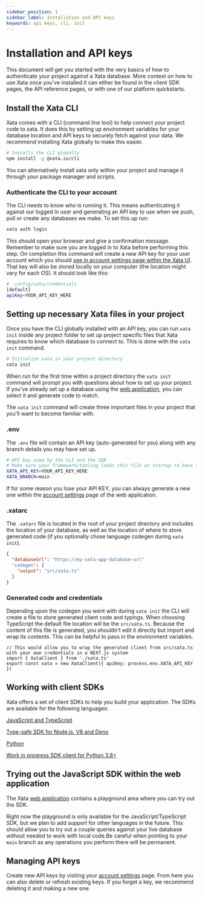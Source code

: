 ```yaml
---
sidebar_position: 1
sidebar_label: Installation and API keys
keywords: api keys, cli, init
---
```


# Installation and API keys

This document will get you started with the very basics of how to authenticate your project against a Xata database. More context on how to use Xata once you've installed it can either be found in the client SDK pages, the API reference pages, or with one of our platform quickstarts.

## Install the Xata CLI

Xata comes with a CLI (command line tool) to help connect your project code to xata. It does this by setting up environment variables for your database location and API keys to securely fetch against your data. We recommend installing Xata globally to make this easier.

```bash
# Installs the CLI globally
npm install -g @xata.io/cli
```

You can alternatively install xata only within your project and manage it through your package manager and scripts.

### Authenticate the CLI to your account

The CLI needs to know who is running it. This means authenticating it against our logged in user and generating an API key to use when we push, pull or create any databases we make. To set this up run:

```bash
xata auth login
```

This should open your browser and give a confirmation message. Remember to make sure you are logged in to Xata before performing this step. On completion this command will create a new API key for your user account which you should [see in account settings page within the Xata UI][1]. That key will also be stored locally on your computer (the location might vary for each OS). It should look like this:

```sh
# .config/xata/credentials
[default]
apiKey=YOUR_API_KEY_HERE
```

## Setting up necessary Xata files in your project

Once you have the CLI globally installed with an API key, you can run `xata init` inside any project folder to set up project specific files that Xata requires to know which database to connect to. This is done with the `xata init` command.

```bash
# Initialize xata in your project directory
xata init
```

When run for the first time within a project directory the `xata init` command will prompt you with questions about how to set up your project. If you've already set up a database using the [web application][0], you can select it and generate code to match.

The `xata init` command will create three important files in your project that you'll want to become familiar with.

### .env

The `.env` file will contain an API key (auto-generated for you) along with any branch details you may have set up.

```bash
# API key used by the CLI and the SDK
# Make sure your framework/tooling loads this file on startup to have it available for the SDK
XATA_API_KEY=YOUR_API_KEY_HERE
XATA_BRANCH=main
```

If for some reason you lose your API KEY, you can always generate a new one within the [account settings][1] page of the web application.

### .xatarc

The `.xatarc` file is located in the root of your project directory and includes the location of your database, as well as the location of where to store generated code (if you optionally chose language codegen during `xata init`).

```json
{
  "databaseUrl": "https://my-xata-app-database-url"
  "codegen": {
    "output": "src/xata.ts"
  }
}
```

### Generated code and credentials

Depending upon the codegen you went with during `xata init` the CLI will create a file to store generated client code and typings. When choosing TypeScript the default file location will be the `src/xata.ts`. Because the content of this file is generated, you shouldn't edit it directly but import and wrap its contents. This can be helpful to pass in the environment variables.

```tsx
// This would allow you to wrap the generated client from src/xata.ts with your own credentials in a NEXT.js system
import { XataClient } from './xata.ts'
export const xata = new XataClient({ apiKey: process.env.XATA_API_KEY })
```

## Working with client SDKs

Xata offers a set of client SDKs to help you build your application. The SDKs are available for the following languages:

<div className="docs-cards">
    <div className="docs-card-group">
        <a href="/typescript-client/overview" className="docs-card">
            <span>JavaScript and TypeScript</span>
            <p>Type-safe SDK for Node.js, V8 and Deno</p>
        </a>
        <a href="/python-sdk/overview" className="docs-card">
            <span>Python</span>
            <p>Work in progress SDK client for Python 3.8+</p>
        </a>
    </div>
</div>

## Trying out the JavaScript SDK within the web application

The Xata [web application][0] contains a playground area where you can try out the SDK.

Right now the playground is only available for the JavaScript/TypeScript SDK, but we plan to add support for other languages in the future. This should allow you to try out a couple queries against your live database without needed to work with local code.Be careful when pointing to your `main` branch as any operations you perform there will be permanent.

## Managing API keys

Create new API keys by visiting your [account settings][1] page. From here you can also delete or refresh existing keys. If you forget a key, we recommend deleting it and making a new one.

[0]: https://app.xata.io/
[1]: https://app.xata.io/settings
